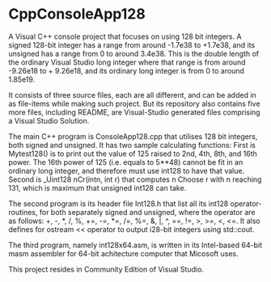 # CppConsoleApp128

A Visual C++ console project that focuses on using 128 bit integers.
A signed 128-bit integer has a range from around -1.7e38 to +1.7e38, and its unsigned has a range from 0 to around 3.4e38. This is the double length of the ordinary Visual Studio long integer where that range is from around -9.26e18 to + 9.26e18, and its ordinary long integer is from 0 to around 1.85e19.

It consists of three source files, each are all different, and can be added in as file-items while making such project. But its repository also contains five more files, including README, are Visual-Studio generated files comprising a Visual Studio Solution.

The main C++ program is ConsoleApp128.cpp that utilises 128 bit integers, both signed and unsigned.
It has two sample calculating functions: 
      First is Mytest128() is to print out the value of 125 raised to 2nd, 4th, 8th, and 16th power.
      The 16th power of 125 (i.e. equals to 5**48) cannot be fit in an ordinary long integer, and therefore must use int128 to have that value.
      Second is _Uint128 nCr(intn, int r) that computes n Choose r with n reaching 131, which is maximum that unsigned int128 can take. 
      
The second program is its header file Int128.h that list all its int128 operator-routines, for both separately signed and unsigned,
where the operator are as follows: +, -, *, /, %, +=, -=, *=, /=, %=, &, |, ^, ==, !=, >, >=, <, <=.
It also defines for ostream << operator to output i28-bit integers using std::cout.

The third program, namely int128x64.asm, is written in its Intel-based 64-bit masm assembler for 64-bit achitecture computer that Micosoft uses.

This project resides in Community Edition of Visual Studio.
    
